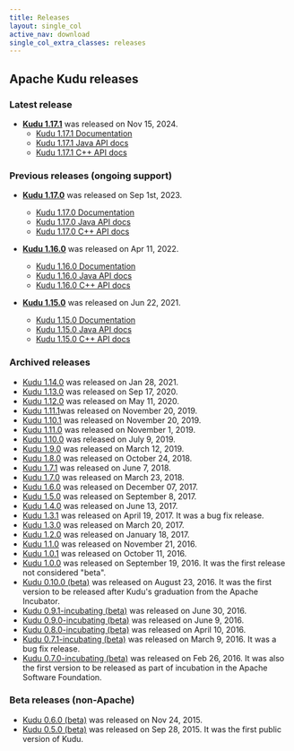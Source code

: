 ```yaml
---
title: Releases
layout: single_col
active_nav: download
single_col_extra_classes: releases
---
```


## Apache Kudu releases

### Latest release

* **[Kudu 1.17.1](1.17.1/)** was released on Nov 15, 2024. <!-- LATREL: DO NOT REMOVE -->
    * [Kudu 1.17.1 Documentation](1.17.1/docs/)
    * [Kudu 1.17.1 Java API docs](1.17.1/apidocs/)
    * [Kudu 1.17.1 C++ API docs](1.17.1/cpp-client-api/)

### Previous releases (ongoing support)

* **[Kudu 1.17.0](1.17.0/)** was released on Sep 1st, 2023. <!-- LATREL: DO NOT REMOVE -->
    * [Kudu 1.17.0 Documentation](1.17.0/docs/)
    * [Kudu 1.17.0 Java API docs](1.17.0/apidocs/)
    * [Kudu 1.17.0 C++ API docs](1.17.0/cpp-client-api/)

* **[Kudu 1.16.0](1.16.0/)** was released on Apr 11, 2022. <!-- PREVREL: DO NOT REMOVE -->
    * [Kudu 1.16.0 Documentation](1.16.0/docs/)
    * [Kudu 1.16.0 Java API docs](1.16.0/apidocs/)
    * [Kudu 1.16.0 C++ API docs](1.16.0/cpp-client-api/)

* **[Kudu 1.15.0](1.15.0/)** was released on Jun 22, 2021. <!-- PREVREL: DO NOT REMOVE -->
    * [Kudu 1.15.0 Documentation](1.15.0/docs/)
    * [Kudu 1.15.0 Java API docs](1.15.0/apidocs/)
    * [Kudu 1.15.0 C++ API docs](1.15.0/cpp-client-api/)

### Archived releases
* [Kudu 1.14.0](1.14.0/) was released on Jan 28, 2021.  <!--ARCHREL: DO NOT REMOVE -->
* [Kudu 1.13.0](1.13.0/) was released on Sep 17, 2020.
* [Kudu 1.12.0](1.12.0/) was released on May 11, 2020.
* [Kudu 1.11.1](1.11.1/)was released on November 20, 2019.
* [Kudu 1.10.1](1.10.1/) was released on November 20, 2019.
* [Kudu 1.11.0](1.11.0/) was released on November 1, 2019.
* [Kudu 1.10.0](1.10.0/) was released on July 9, 2019.
* [Kudu 1.9.0](1.9.0/) was released on March 12, 2019.
* [Kudu 1.8.0](1.8.0/) was released on October 24, 2018.
* [Kudu 1.7.1](1.7.1/) was released on June 7, 2018.
* [Kudu 1.7.0](1.7.0/) was released on March 23, 2018.
* [Kudu 1.6.0](1.6.0/) was released on December 07, 2017.
* [Kudu 1.5.0](1.5.0/) was released on September 8, 2017.
* [Kudu 1.4.0](1.4.0/) was released on June 13, 2017.
* [Kudu 1.3.1](1.3.1/) was released on April 19, 2017. It was a bug fix release.
* [Kudu 1.3.0](1.3.0/) was released on March 20, 2017.
* [Kudu 1.2.0](1.2.0/) was released on January 18, 2017.
* [Kudu 1.1.0](1.1.0/) was released on November 21, 2016.
* [Kudu 1.0.1](1.0.1/) was released on October 11, 2016.
* [Kudu 1.0.0](1.0.0/) was released on September 19, 2016.
    It was the first release not considered "beta".
* [Kudu 0.10.0 (beta)](0.10.0/) was released on August 23, 2016.
    It was the first version to be released after Kudu's graduation from the
    Apache Incubator.
* [Kudu 0.9.1-incubating (beta)](0.9.1/) was released on June 30, 2016.
* [Kudu 0.9.0-incubating (beta)](0.9.0/) was released on June 9, 2016.
* [Kudu 0.8.0-incubating (beta)](0.8.0/) was released on April 10, 2016.
* [Kudu 0.7.1-incubating (beta)](0.7.1/) was released on March 9, 2016. It was a bug fix release.
* [Kudu 0.7.0-incubating (beta)](0.7.0/) was released on Feb 26, 2016.
  It was also the first version to be released as part of incubation in the Apache Software Foundation.

### Beta releases (non-Apache)

* [Kudu 0.6.0 (beta)](0.6.0/) was released on Nov 24, 2015.
* [Kudu 0.5.0 (beta)](0.5.0/) was released on Sep 28, 2015. It was the first public version of Kudu.
